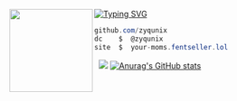 [![Typing SVG](https://readme-typing-svg.herokuapp.com?font=Roboto+Mono&lines=your-moms.fentseller.lol+%7C+zyq)](https://git.io/typing-svg)
<img align="left" src="https://upload.wikimedia.org/wikipedia/commons/thumb/3/34/Red_star.svg/220px-Red_star.svg.png" width="147"/> 

```csharp
github.com/zyqunix
dc    $  @zyqunix
site  $  your-moms.fentseller.lol
```
&zwnj; 
&zwnj; 
![](https://komarev.com/ghpvc/?username=zyqunix)
[![Anurag's GitHub stats](https://github-readme-stats.vercel.app/api?username=zyqunix)](https://github.com/anuraghazra/github-readme-stats)
